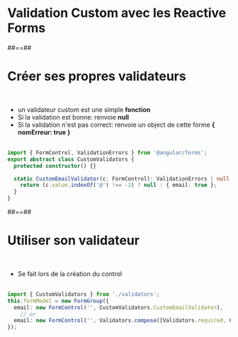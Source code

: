<!-- .slide: class="transition-bg-grey-2 underline"" -->
# Validation Custom avec les Reactive Forms

##==##

<!-- .slide: class="with-code inconsolata" -->
# Créer ses propres validateurs
<br>

- un validateur custom est une simple <b>fonction</b>
- Si la validation est bonne: renvoie <b>null</b>
- Si la validation n'est pas correct: renvoie un object de cette forme <b>{ nomErreur: true }</b>
<br><br>

```typescript
import { FormControl, ValidationErrors } from '@angular/forms';
export abstract class CustomValidators {
  protected constructor() {}

  static CustomEmailValidator(c: FormControl): ValidationErrors | null {   
    return (c.value.indexOf('@') !== -1) ? null : { email: true };
  }  
}
```
<!-- .element: class="big-code" -->

##==##
<!-- .slide: class="with-code inconsolata" -->
# Utiliser son validateur
<br>

- Se fait lors de la création du control <br><br>

```typescript
import { CustomValidators } from './validators';
this.formModel = new FormGroup({
  email: new FormControl('', CustomValidators.CustomEmailValidator),
    // or
  email: new FormControl('', Validators.compose([Validators.required, CustomValidators.CustomEmailValidator]))
});
```
<!-- .element: class="big-code" -->
